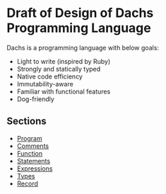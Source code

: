Draft of Design of Dachs Programming Language
=============================================

Dachs is a programming language with below goals:

- Light to write (inspired by Ruby)
- Strongly and statically typed
- Native code efficiency
- Immutability-aware
- Familiar with functional features
- Dog-friendly

## Sections

- [Program](program.md)
- [Comments](comments.md)
- [Function](function.md)
- [Statements](statements.md)
- [Expressions](expressions.md)
- [Types](types.md)
- [Record](record.md)

